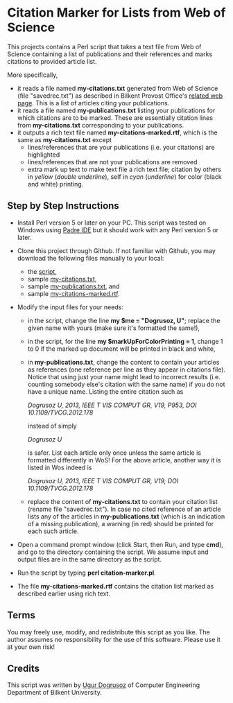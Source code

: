 # Citation Marker for Lists from Web of Science

This projects contains a Perl script that takes a text file from Web of Science containing a list of publications and 
their references and marks citations to provided article list.

More specifically,
- it reads a file named **my-citations.txt** generated from Web of Science (file "savedrec.txt") as described in Bilkent Provost Office's [related
web page](http://w3.bilkent.edu.tr/bilkent/annual-faculty-survey/). This is a list of articles citing your publications.
- it reads a file named **my-publications.txt** listing your publications for which citations are to be marked. These are essentially citation lines from **my-citations.txt** corresponding to your publications.
- it outputs a rich text file named **my-citations-marked.rtf**, which is the same as **my-citations.txt** except
    * lines/references that are your publications (i.e. your citations) are highlighted
    * lines/references that are not your publications are removed
    * extra mark up text to make text file a rich text file; citation by others in *yellow* (*double underline*), self in *cyan* (*underline*) for color (black and white) printing.

## Step by Step Instructions

- Install Perl version 5 or later on your PC. This script was tested on Windows using [Padre IDE](http://padre.perlide.org/) 
but it should work with any Perl version 5 or later.

- Clone this project through Github. If not familiar with Github, you may download the following files manually to your local:
    * the [script](https://raw.githubusercontent.com/ugurdogrusoz/WoS-citation-marker/master/citation-marker.pl),
    * sample [my-citations.txt](https://raw.githubusercontent.com/ugurdogrusoz/WoS-citation-marker/master/my-citations.txt),
    * sample [my-publications.txt](https://raw.githubusercontent.com/ugurdogrusoz/WoS-citation-marker/master/my-publications.txt), and
    * sample [my-citations-marked.rtf](https://raw.githubusercontent.com/ugurdogrusoz/WoS-citation-marker/master/my-citations-marked.rtf).
    
- Modify the input files for your needs:
    * in the script, change the line **my $me = "Dogrusoz, U"**; replace the given name with yours (make sure it's formatted the same!),
    * in the script, for the line **my $markUpForColorPrinting = 1**, change 1 to 0 if the marked up document will be printed in black and white,
    * in **my-publications.txt**, change the content to contain your articles as references (one reference per line as they
    appear in citations file). Notice that using just your name might lead to incorrect results (i.e. counting somebody else's citation with the same name) if you do not have a unique name. 
    Listing the entire citation such as
    
      *Dogrusoz U, 2013, IEEE T VIS COMPUT GR, V19, P953, DOI 10.1109/TVCG.2012.178* 
      
      instead of simply
      
      *Dogrusoz U*
      
      is safer. List each article only once unless the same article is formatted differently in WoS! For the above article, another way it is listed in Wos indeed is
      
      *Dogrusoz U, 2013, IEEE T VIS COMPUT GR, V19, DOI 10.1109/TVCG.2012.178*
      
    * replace the content of **my-citations.txt** to contain your citation list (rename file "savedrec.txt"). In case no cited reference of an article lists any of the articles in **my-publications.txt** (which is an indication of a missing publication), a warning (in red) should be printed for each such article.

- Open a command prompt window (click Start, then Run, and type **cmd**), and go to the directory containing the script. We
assume input and output files are in the same directory as the script.

- Run the script by typing **perl citation-marker.pl**.

- The file **my-citations-marked.rtf** contains the citation list marked as described earlier using rich text.

## Terms

You may freely use, modify, and redistribute this script as you like. The author assumes no responsibility for the use of this 
software. Please use it at your own risk!

## Credits

This script was written by [Ugur Dogrusoz](http://www.cs.bilkent.edu.tr/~ugur/) of Computer Engineering Department of Bilkent University.
